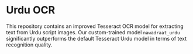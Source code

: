 # Urdu OCR

This repository contains an improved Tesseract OCR model for extracting text from Urdu script images. Our custom-trained model `nawadraat_urdu` significantly outperforms the default Tesseract Urdu model in terms of text recognition quality.
